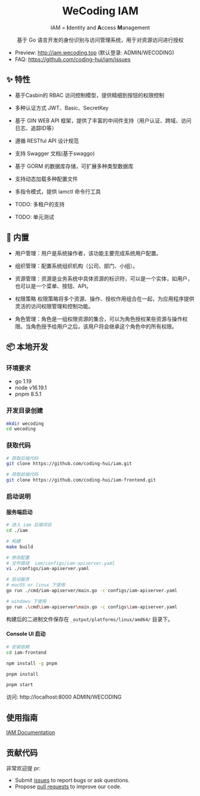 <h1 align="center">WeCoding IAM</h1>

<div align="center">

IAM = **I**dentity and **A**ccess **M**anagement

基于 Go 语言开发的身份识别与访问管理系统，用于对资源访问进行授权

</div>

- Preview: http://iam.wecoding.top (默认登录: ADMIN/WECODING)
- FAQ: https://github.com/coding-hui/iam/issues

## ✨ 特性

- 基于Casbin的 RBAC 访问控制模型，提供精细到按钮的权限控制

- 多种认证方式 JWT、Basic、SecretKey

- 基于 GIN WEB API 框架，提供了丰富的中间件支持（用户认证、跨域、访问日志、追踪ID等）

- 遵循 RESTful API 设计规范

- 支持 Swagger 文档(基于swaggo)

- 基于 GORM 的数据库存储，可扩展多种类型数据库

- 支持动态加载多种配置文件

- 多指令模式，提供 iamctl 命令行工具

- TODO: 多租户的支持

- TODO: 单元测试

## 🎁 内置

- 用户管理：用户是系统操作者，该功能主要完成系统用户配置。

- 组织管理：配置系统组织机构（公司、部门、小组）。

- 资源管理：资源是业务系统中具体资源的标识符，可以是一个实体，如用户，也可以是一个菜单、按钮、API。

- 权限策略 权限策略将多个资源、操作、授权作用组合在一起，为应用程序提供灵活的访问权限管理和控制功能。

- 角色管理：角色是一组权限资源的集合，可以为角色授权某些资源与操作权限。当角色授予给用户之后，该用户将会继承这个角色中的所有权限。

## 📦 本地开发

### 环境要求

- go 1.19
- node v16.19.1
- pnpm 8.5.1

### 开发目录创建

```bash
mkdir wecoding
cd wecoding
```

### 获取代码

```bash
# 获取后端代码
git clone https://github.com/coding-hui/iam.git

# 获取前端代码
git clone https://github.com/coding-hui/iam-frontend.git
```

### 启动说明

#### 服务端启动

```bash
# 进入 iam 后端项目
cd ./iam

# 构建
make build

# 修改配置 
# 文件路径  iam/configs/iam-apiserver.yaml
vi ./configs/iam-apiserver.yaml

# 启动服务
# macOS or linux 下使用
go run ./cmd/iam-apiserver/main.go -c configs/iam-apiserver.yaml

# windows 下使用
go run .\cmd\iam-apiserver\main.go -c configs\iam-apiserver.yaml
```

构建后的二进制文件保存在 `_output/platforms/linux/amd64/` 目录下。

#### Console UI 启动

```bash
# 安装依赖
cd iam-frontend

npm install -g pnpm

pnpm install

pnpm start

```

访问: http://localhost:8000 ADMIN/WECODING

## 使用指南

[IAM Documentation](docs/guide/zh-CN)

## 贡献代码

非常欢迎提 pr:

- Submit [issues](https://github.com/coding-hui/iam/issues) to report bugs or ask questions.
- Propose [pull requests](https://github.com/coding-hui/iam/pulls) to improve our code.
